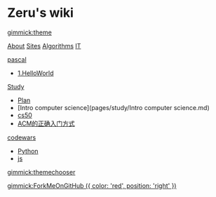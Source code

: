<!--
  -- Name of your wiki
  -- Do NOT remove the leading `#` character.
  -->

# Zeru's wiki


<!--
  -- Default theme
  -- (Read: http://dynalon.github.io/mdwiki/#!customizing.md#Theme_chooser)
  -->

[gimmick:theme](flatly)


<!--
  -- Navigation
  -- (Read: http://dynalon.github.io/mdwiki/#!quickstart.md#Adding_a_navigation)
  -->

[About](pages/about.md)
[Sites](pages/sites.md)
[Algorithms](pages/algorithms/index.md)
[IT](pages/IT/index.md)

[pascal]()

  * [1.HelloWorld](pages/pascal_tutorial/1.helloworld.md)
  

[Study]()

  * [Plan](pages/study/Plan.md)
  * [Intro computer science](pages/study/Intro computer science.md)
  * [cs50](pages/study/cs50.md)
  * [ACM的正确入门方式](pages/study/ACM.md)


[codewars]()

  * [Python](pages/codewars/Python.md)
  * [js](pages/codewars/js.md)




<!-- A more complex navigation example: ----------------------------------------

[Menu Item 1]()

  * # SubMenu Heading 1
  * [SubMenu Item 1](pages/subitem1.md)
  * [SubMenu Item 2](pages/subitem2.md)
  - - - -
  * # SubMenu Heading 2
  * [SubMenu Item 3](pages/subitem3.md)
  - - - -
  * # SubMenu Heading 3
  * [SubMenu Item 3](pages/subitem3.md)

[Menu Item 2](pages/item2.md)

[Menu Item 3](pages/item3.md)

---------------------------------------------------------------------------- -->

<!--
  -- Change the Language
  -- Could be useful when there's more than one language wiki.
  -->

<!--
[Change the Language]()

  * [English (United States)](/en_US/)
  * [English (United Kingdom)](/en_GB/)
  * [Italian](/it/)
-->

<!--
  -- Let the user choose a theme
  -- (Read: http://dynalon.github.io/mdwiki/#!quickstart.md#Adding_a_navigation)
  -->

[gimmick:themechooser](风格)

[gimmick:ForkMeOnGitHub ({ color: 'red',  position: 'right' })](https://github.com/zerubbabel/zeru-wiki)